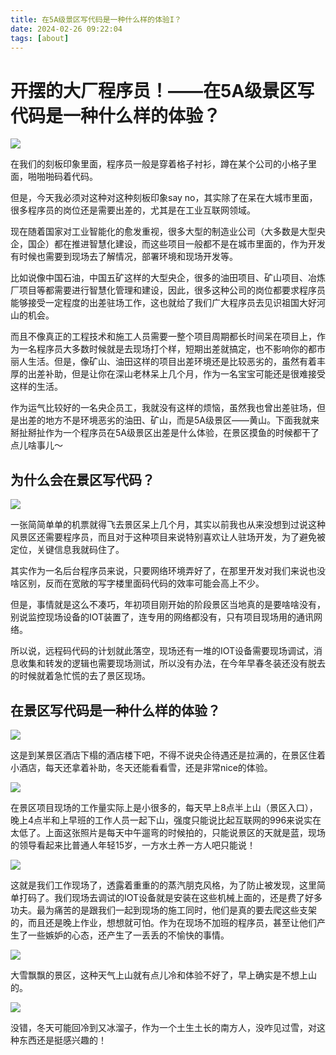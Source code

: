 ```yaml
---
title: 在5A级景区写代码是一种什么样的体验I？
date: 2024-02-26 09:22:04
tags: [about]
---
```

# 开摆的大厂程序员！——在5A级景区写代码是一种什么样的体验？

![](./images/No-38-501698377286_.pic.jpg)

在我们的刻板印象里面，程序员一般是穿着格子衬衫，蹲在某个公司的小格子里面，啪啪啪码着代码。

但是，今天我必须对这种对这种刻板印象say no，其实除了在呆在大城市里面，很多程序员的岗位还是需要出差的，尤其是在工业互联网领域。

现在随着国家对工业智能化的愈发重视，很多大型的制造业公司（大多数是大型央企，国企）都在推进智慧化建设，而这些项目一般都不是在城市里面的，作为开发有时候也需要到现场去了解情况，部署环境和现场开发等。

比如说像中国石油，中国五矿这样的大型央企，很多的油田项目、矿山项目、冶炼厂项目等都需要进行智慧化管理和建设，因此，很多这种公司的岗位都要求程序员能够接受一定程度的出差驻场工作，这也就给了我们广大程序员去见识祖国大好河山的机会。

而且不像真正的工程技术和施工人员需要一整个项目周期都长时间呆在项目上，作为一名程序员大多数时候就是去现场打个样，短期出差就搞定，也不影响你的都市丽人生活。但是，像矿山、油田这样的项目出差环境还是比较恶劣的，虽然有着丰厚的出差补助，但是让你在深山老林呆上几个月，作为一名宝宝可能还是很难接受这样的生活。

作为运气比较好的一名央企员工，我就没有这样的烦恼，虽然我也曾出差驻场，但是出差的地方不是环境恶劣的油田、矿山，而是5A级景区——黄山。下面我就来掰扯掰扯作为一个程序员在5A级景区出差是什么体验，在景区摸鱼的时候都干了点儿啥事儿～

## 为什么会在景区写代码？

![](/images/No-719-image.png)

一张简简单单的机票就得飞去景区呆上几个月，其实以前我也从来没想到过说这种风景区还需要程序员，而且对于这种项目来说特别喜欢让人驻场开发，为了避免被定位，关键信息我就码住了。

其实作为一名后台程序员来说，只要网络环境弄好了，在那里开发对我们来说也没啥区别，反而在宽敞的写字楼里面码代码的效率可能会高上不少。

但是，事情就是这么不凑巧，年初项目刚开始的阶段景区当地真的是要啥啥没有，别说监控现场设备的IOT装置了，连专用的网络都没有，只有项目现场用的通讯网络。

所以说，远程码代码的计划就此落空，现场还有一堆的IOT设备需要现场调试，消息收集和转发的逻辑也需要现场测试，所以没有办法，在今年早春冬装还没有脱去的时候就着急忙慌的去了景区现场。

## 在景区写代码是一种什么样的体验？

![](./images/No-1129-1981700723173_.pic.jpg)

这是到某景区酒店下榻的酒店楼下吧，不得不说央企待遇还是拉满的，在景区住着小酒店，每天还拿着补助，冬天还能看看雪，还是非常nice的体验。

![](./images/No-1266-1991700723173_.pic.jpg)

在景区项目现场的工作量实际上是小很多的，每天早上8点半上山（景区入口），晚上4点半和上早班的工作人员一起下山，强度只能说比起互联网的996来说实在太低了。上面这张照片是每天中午遛弯的时候拍的，只能说景区的天就是蓝，现场的领导看起来比普通人年轻15岁，一方水土养一方人吧只能说！

![](./images/No-1473-image.png)

这就是我们工作现场了，透露着重重的的蒸汽朋克风格，为了防止被发现，这里简单打码了。我们现场去调试的IOT设备就是安装在这些机械上面的，还是费了好多功夫。最为痛苦的是跟我们一起到现场的施工同时，他们是真的要去爬这些支架的，而且还是晚上作业，想想就可怕。作为在现场不加班的程序员，甚至让他们产生了一些嫉妒的心态，还产生了一丢丢的不愉快的事情。

![](./images/No-1711-2011700723250_.pic.jpg)

大雪飘飘的景区，这种天气上山就有点儿冷和体验不好了，早上确实是不想上山的。

![](./images/No-1817-image.png)

没错，冬天可能回冷到又冰溜子，作为一个土生土长的南方人，没咋见过雪，对这种东西还是挺感兴趣的！
